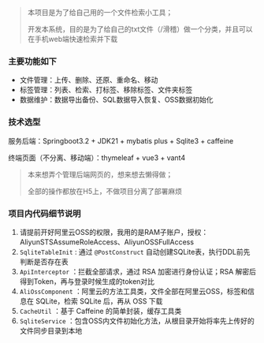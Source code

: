 > 本项目是为了给自己用的一个文件检索小工具；
>
> 开发本系统，目的是为了给自己的txt文件（/滑稽）做一个分类，并且可以在手机web端快速检索并下载

### 主要功能如下

- 文件管理：上传、删除、还原、重命名、移动
- 标签管理：列表、检索、打标签、移除标签、文件夹标签
- 数据维护：数据导出备份、SQL数据导入恢复、OSS数据初始化

### 技术选型

服务后端：Springboot3.2 + JDK21 + mybatis plus + Sqlite3 + caffeine

终端页面（不分离、移动端）：thymeleaf + vue3 + vant4

> 本来想弄个管理后端网页的，想来想去懒得做；
>
> 全部的操作都放在H5上，不做项目分离了部署麻烦

### 项目内代码细节说明

1. 请提前开好阿里云OSS的权限，我用的是RAM子账户，授权： AliyunSTSAssumeRoleAccess、AliyunOSSFullAccess
2. `SqliteTableInit` : 通过 `@PostConstruct` 自动创建SQLite表，执行DDL前先判断是否存在表
3. `ApiInterceptor` ：拦截全部请求，通过 RSA 加密进行身份认证；RSA 解密后得到Token，再与登录时候生成的token对比
4. `AliOssComponent` ：阿里云的方法工具类，文件全部在阿里云OSS，标签和信息在 SQLite，检索 SQLite 后，再从 OSS 下载
5. `CacheUtil` ：基于 Caffeine 的简单封装，缓存工具类
6. `SqliteService` ：包含OSS内文件初始化方法，从根目录开始将率先上传好的文件同步目录到本地


